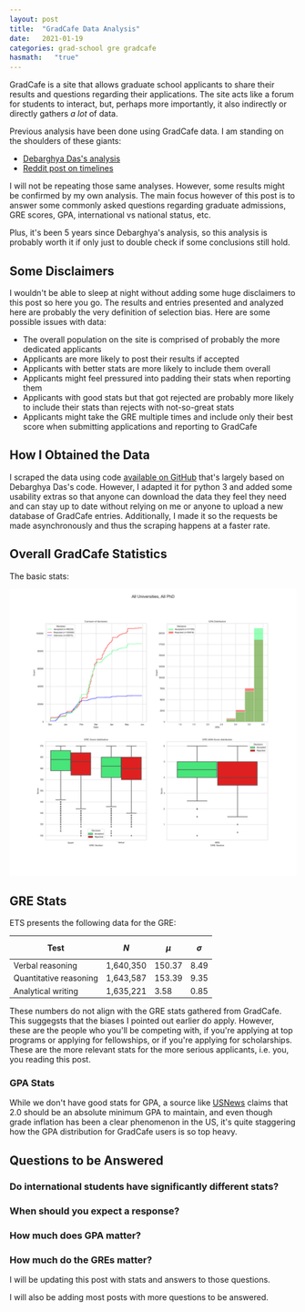 ```yaml
---
layout: post
title:  "GradCafe Data Analysis"
date:   2021-01-19
categories: grad-school gre gradcafe
hasmath:   "true"
---
```


GradCafe is a site that allows graduate school applicants to share their results and questions regarding their applications. The site acts like a forum for students to interact, but, perhaps more importantly, it also indirectly or directly gathers *a lot* of data.

Previous analysis have been done using GradCafe data. I am standing on the shoulders of these giants:

* [Debarghya Das's analysis](https://debarghyadas.com/writes/the-grad-school-statistics-we-never-had/)
* [Reddit post on timelines](https://www.reddit.com/r/gradadmissions/comments/7srxxy/decision_timelines_for_particular_universities/)

I will not be repeating those same analyses. However, some results might be confirmed by my own analysis. The main focus however of this post is to answer some commonly asked questions regarding graduate admissions, GRE scores, GPA, international vs national status, etc.

Plus, it's been 5 years since Debarghya's analysis, so this analysis is probably worth it if only just to double check if some conclusions still hold.

## Some Disclaimers

I wouldn't be able to sleep at night without adding some huge disclaimers to this post so here you go. The results and entries presented and analyzed here are probably the very definition of selection bias. Here are some possible issues with data:

* The overall population on the site is comprised of probably the more dedicated applicants
* Applicants are more likely to post their results if accepted
* Applicants with better stats are more likely to include them overall
* Applicants might feel pressured into padding their stats when reporting them
* Applicants with good stats but that got rejected are probably more likely to include their stats than rejects with not-so-great stats
* Applicants might take the GRE multiple times and include only their best score when submitting applications and reporting to GradCafe

## How I Obtained the Data

I scraped the data using code [available on GitHub](https://github.com/jjdelvalle/gradcafe_analysis) that's largely based on Debarghya Das's code. However, I adapted it for python 3 and added some usability extras so that anyone can download the data they feel they need and can stay up to date without relying on me or anyone to upload a new database of GradCafe entries. Additionally, I made it so the requests be made asynchronously and thus the scraping happens at a faster rate.

## Overall GradCafe Statistics

The basic stats:

![All institution stats for PhDs](/assets/All_institutions_phd.png)

## GRE Stats

ETS presents the following data for the GRE:

| Test | $$N$$ | $$\mu$$ | $$\sigma$$ |
|-------|--------|---------|------|
| Verbal reasoning | 1,640,350 | 150.37 | 8.49 |
| Quantitative reasoning | 1,643,587 | 153.39 | 9.35 |
| Analytical writing | 1,635,221 | 3.58 | 0.85 |

These numbers do not align with the GRE stats gathered from GradCafe. This suggegsts that the biases I pointed out earlier do apply. However, these are the people who you'll be competing with, if you're applying at top programs or applying for fellowships, or if you're applying for scholarships. These are the more relevant stats for the more serious applicants, i.e. you, you reading this post.

### GPA Stats

While we don't have good stats for GPA, a source like [USNews](https://www.usnews.com/education/best-colleges/articles/2019-01-28/what-a-good-college-gpa-is-and-why-it-matters) claims that 2.0 should be an absolute minimum GPA to maintain, and even though grade inflation has been a clear phenomenon in the US, it's quite staggering how the GPA distribution for GradCafe users is so top heavy.

## Questions to be Answered

### Do international students have significantly different stats?

### When should you expect a response?

### How much does GPA matter?

### How much do the GREs matter?

I will be updating this post with stats and answers to those questions.

I will also be adding most posts with more questions to be answered.

